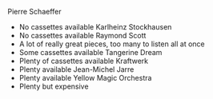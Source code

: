 Pierre Schaeffer
 - No cassettes available
Karlheinz Stockhausen
 - No cassettes available
Raymond Scott
 - A lot of really great pieces, too many to listen all at once
 - Some cassettes available
Tangerine Dream
 - Plenty of cassettes available
Kraftwerk
 - Plenty available
Jean-Michel Jarre
 - Plenty available
Yellow Magic Orchestra
 - Plenty but expensive